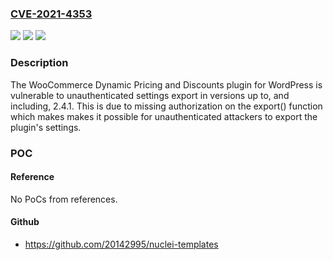 ### [CVE-2021-4353](https://cve.mitre.org/cgi-bin/cvename.cgi?name=CVE-2021-4353)
![](https://img.shields.io/static/v1?label=Product&message=WooCommerce%20Dynamic%20Pricing%20and%20Discounts&color=blue)
![](https://img.shields.io/static/v1?label=Version&message=*%3C%202.4.2%20&color=brighgreen)
![](https://img.shields.io/static/v1?label=Vulnerability&message=CWE-288%20Authentication%20Bypass%20Using%20an%20Alternate%20Path%20or%20Channel&color=brighgreen)

### Description

The WooCommerce Dynamic Pricing and Discounts plugin for WordPress is vulnerable to unauthenticated settings export in versions up to, and including, 2.4.1. This is due to missing authorization on the export() function which makes makes it possible for unauthenticated attackers to export the plugin's settings.

### POC

#### Reference
No PoCs from references.

#### Github
- https://github.com/20142995/nuclei-templates

